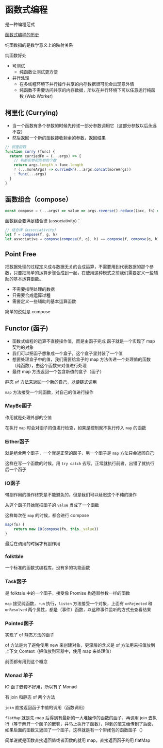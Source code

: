 # 函数式编程

是一种编程范式

[函数式编程的历史](https://zhuanlan.zhihu.com/p/24648375?refer=marisa)

纯函数指的是数学意义上的映射关系

纯函数好处

- 可测试
  - 纯函数让测试更方便
- 并行处理
  - 在多线程环境下并行操作共享的内存数据很可能会出现意外情
  - 纯函数不需要访问共享的内存数据，所以在并行环境下可以任意运行纯函数 (Web Worker)

## 柯里化 (Currying)

- 当一个函数有多个参数的时候先传递一部分参数调用它（这部分参数以后永远不变）
- 然后返回一个新的函数接收剩余的参数，返回结果

```js
// 柯里函数
function curry (func) {
  return curriedFn = (...args) => {
    // 判断实参和形参的个数
    return args.length < func.length 
    ? (...moreArgs) => curriedFn(...args.concat(moreArgs))
    : func(...args)
  }
}
```

## 函数组合（compose）

```js
const compose = (...args) => value => args.reverse().reduce((acc, fn) => fn(acc), value)
```

函数组合要满足结合律 (associativity)：

```js
// 结合律（associativity）
let f = compose(f, g, h)
let associative = compose(compose(f, g), h) == compose(f, compose(g, h)) // true
```



## Point Free

把数据处理的过程定义成与数据无关的合成运算，不需要用到代表数据的那个参数，只要把简单的运算步骤合成到一起，在使用这种模式之前我们需要定义一些辅助的基本运算函数。 

- 不需要指明处理的数据
- 只需要合成运算过程
- 需要定义一些辅助的基本运算函数

简单的说就是 compose

## Functor (函子)

- 函数式编程的运算不直接操作值，而是由函子完成 函子就是一个实现了 map 契约的对象
- 我们可以把函子想象成一个盒子，这个盒子里封装了一个值
- 想要处理盒子中的值，我们需要给盒子的 map 方法传递一个处理值的函数（纯函数），由这个函数来对值进行处理 
- 最终 map 方法返回一个包含新值的盒子（函子）

静态 `of` 方法来返回一个新的自己，以便链式调用

`map` 方法接受一个纯函数，对自己的值进行操作

### MayBe函子

作用就是处理外部的空值

在执行 `map` 时会对函子的值进行检查，如果是控制就不执行传入 `map` 的函数

### Either函子

就是组合两个函子，一个就是正常的函子，另一个函子是 `map` 方法只会返回自己

这样在写一个函数的时候，用 `try catch` 去写，正常就执行前者，出错了就执行后一个函子

### IO函子

带副作用的操作终究是不能避免的，但是我们可以延迟这个不纯的操作

从这个函子开始就把函子的 `value` 当成了一个函数

这样每次在 `map` 的时候，都会进行 compose

```js
map(fn) {
	return new IO(compose(fn, this._value))
}
```

最后在调用的时候才有副作用

### folktble

一个标准的函数式编程库，没有多的功能函数

### Task函子

是 folktale 中的一个函子，接受像 Promise 构造器参数一样的函数

`map` 接受纯函数，`run` 执行，`listen` 方法接受一个对象，上面有 `onRejected` 和 `onResolved` 两个属性，都是（事件）函数，以这种事件监听的方式去查看结果

### Pointed函子

实现了 of 静态方法的函子

of 方法是为了避免使用 new 来创建对象，更深层的含义是 of 方法用来把值放到上下文 Context（把值放到容器中，使用 map 来处理值）

前面都有用到这个概念

### Monad 单子

IO 函子嵌套不好用，所以有了 Monad

有 join 和静态 of 两个方法

`join` 直接返回函子中值的调用（函数调用）

`flatMap` 就是先 map 后得到有最新的一大堆操作的函数的函子，再调用 join 去执行（等于解开一个函子的嵌套，并马上执行了函数），得到的值又给传到了后面，如果后面的函数又返回了一个函子，这样就是有一个带闭包的函数函子（）

简单说就是函数直接返回值或者函数的就用 map，直接返回函子的用 flatMap

